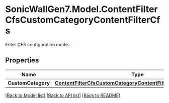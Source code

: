 # SonicWallGen7.Model.ContentFilterCfsCustomCategoryContentFilterCfs
Enter CFS configuration mode..

## Properties

Name | Type | Description | Notes
------------ | ------------- | ------------- | -------------
**CustomCategory** | [**ContentFilterCfsCustomCategoryContentFilterCfsCustomCategory**](ContentFilterCfsCustomCategoryContentFilterCfsCustomCategory.md) |  | [optional] 

[[Back to Model list]](../README.md#documentation-for-models) [[Back to API list]](../README.md#documentation-for-api-endpoints) [[Back to README]](../README.md)

